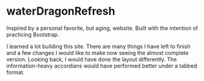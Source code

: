 # waterDragonRefresh
Inspired by a personal favorite, but aging, website.  Built with the intention of practicing Bootstrap.

I learned a lot building this site. There are many things I have left to finish and a few changes I would like to make now seeing the almost complete version. Looking back, I would have done the layout differently. The information-heavy accordians would have performed better under a tabbed format. 
